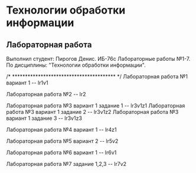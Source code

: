 # Технологии обработки информации
## Лабораторная работа
Выполнил студент: Пирогов Денис. ИБ-76с
Лабораторные работы №1-7.
По дисциплины: "Технологии обработки информации".


/* **************************************** */
Лабораторная работа №1 вариант 1 -- lr1v1

Лабораторная работа №2  -- lr2

Лабораторная работа №3 вариант 1 задание 1 -- lr3v1z1
Лабораторная работа №3 вариант 1 задание 2 -- lr3v1z2
Лабораторная работа №3 вариант 1 задание 3 -- lr3v1z3

Лабораторная работа №4 вариант 1 -- lr4z1

Лабораторная работа №5 вариант 2 -- lr5v2

Лабораторная работа №6 вариант 1 -- lr6v1

Лабораторная работа №7 задание 1,2,3 -- lr7v2
